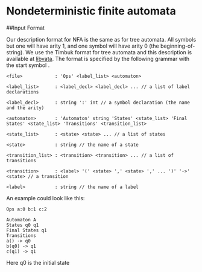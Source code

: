 # Nondeterministic finite automata

##Input Format

Our description format for NFA is the same as for tree automata. 
All symbols but one will have arity 1, and one symbol will have arity 
0 (the beginning-of-string).
We use the Timbuk format for tree automata and this description is available at [libvata](http://www.fit.vutbr.cz/research/groups/verifit/tools/libvata/).
The format is specified by the following grammar with the start symbol <file>.

```
<file>            : 'Ops' <label_list> <automaton>

<label_list>      : <label_decl> <label_decl> ... // a list of label declarations

<label_decl>      : string ':' int // a symbol declaration (the name and the arity)

<automaton>       : 'Automaton' string 'States' <state_list> 'Final States' <state_list> 'Transitions' <transition_list>

<state_list>      : <state> <state> ... // a list of states

<state>           : string // the name of a state

<transition_list> : <transition> <transition> ... // a list of transitions

<transition>      : <label> '(' <state> ',' <state> ',' ... ')' '->' <state> // a transition

<label>           : string // the name of a label
```
An example could look like this:
```
Ops a:0 b:1 c:2

Automaton A
States q0 q1
Final States q1 
Transitions
a() -> q0
b(q0) -> q1
c(q1) -> q1
```

Here q0 is the initial state
